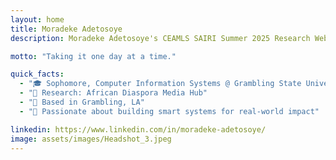 ```yaml
---
layout: home
title: Moradeke Adetosoye
description: Moradeke Adetosoye's CEAMLS SAIRI Summer 2025 Research Website

motto: "Taking it one day at a time."

quick_facts:
  - "🎓 Sophomore, Computer Information Systems @ Grambling State University"
  - "🔬 Research: African Diaspora Media Hub"
  - "📍 Based in Grambling, LA"
  - "🚀 Passionate about building smart systems for real-world impact"

linkedin: https://www.linkedin.com/in/moradeke-adetosoye/
image: assets/images/Headshot_3.jpeg
---
```

